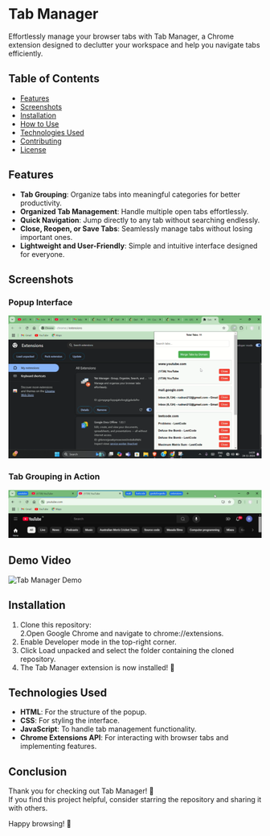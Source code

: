# Tab Manager  
Effortlessly manage your browser tabs with Tab Manager, a Chrome extension designed to declutter your workspace and help you navigate tabs efficiently.  

## Table of Contents  
- [Features](#features)  
- [Screenshots](#screenshots)  
- [Installation](#installation)  
- [How to Use](#how-to-use)  
- [Technologies Used](#technologies-used)  
- [Contributing](#contributing)  
- [License](#license)  

## Features  
- **Tab Grouping**: Organize tabs into meaningful categories for better productivity.  
- **Organized Tab Management**: Handle multiple open tabs effortlessly.  
- **Quick Navigation**: Jump directly to any tab without searching endlessly.  
- **Close, Reopen, or Save Tabs**: Seamlessly manage tabs without losing important ones.  
- **Lightweight and User-Friendly**: Simple and intuitive interface designed for everyone.  

## Screenshots  
### Popup Interface  
![Popup Interface](images/popup.png)  

### Tab Grouping in Action  
![Tab Grouping](images/grouping.png)  

## Demo Video  
![Tab Manager Demo](https://drive.google.com/uc?id=1oh1RU1YGYB9SpFEy2fIgcs_UTVfjhOdo)

## Installation  
1. Clone this repository:  
2.Open Google Chrome and navigate to chrome://extensions.
3. Enable Developer mode in the top-right corner.
4. Click Load unpacked and select the folder containing the cloned repository.
5. The Tab Manager extension is now installed! 🎉

## Technologies Used  
- **HTML**: For the structure of the popup.  
- **CSS**: For styling the interface.  
- **JavaScript**: To handle tab management functionality.  
- **Chrome Extensions API**: For interacting with browser tabs and implementing features.  

## Conclusion  
Thank you for checking out Tab Manager! 🌟  
If you find this project helpful, consider starring the repository and sharing it with others.  

Happy browsing! 🚀  
